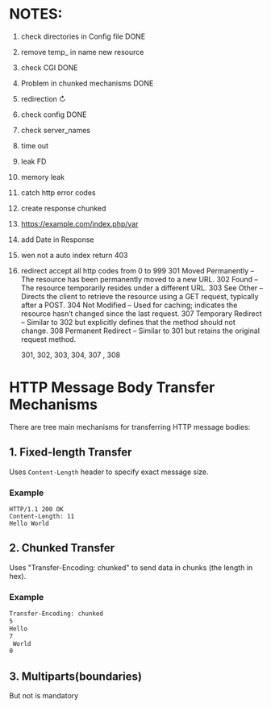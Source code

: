 # NOTES:
1) check directories in Config file     DONE
2) remove temp_ in name new resource
3) check CGI                            DONE
4) Problem in chunked mechanisms        DONE
5) redirection                           ↻  
6) check config                         DONE
7) check server_names
8) time out
9) leak FD
10) memory leak
11) catch http error codes
12) create response chunked
13) https://example.com/index.php/var
14) add Date in Response
15) wen not a auto index return 403








15) redirect accept all http codes from 0 to 999
    301 Moved Permanently – The resource has been permanently moved to a new URL.
    302 Found – The resource temporarily resides under a different URL.
    303 See Other – Directs the client to retrieve the resource using a GET request, typically after a POST.
    304 Not Modified – Used for caching; indicates the resource hasn’t changed since the last request.
    307 Temporary Redirect – Similar to 302 but explicitly defines that the method should not change.
    308 Permanent Redirect – Similar to 301 but retains the original request method.


    301, 302, 303, 304, 307 , 308



# HTTP Message Body Transfer Mechanisms

There are tree main mechanisms for transferring HTTP message bodies:

## 1. Fixed-length Transfer

Uses `Content-Length` header to specify exact message size.

### Example
```http
HTTP/1.1 200 OK
Content-Length: 11
Hello World
```



## 2. Chunked Transfer
Uses "Transfer-Encoding: chunked" to send data in chunks (the length in hex).
### Example
```HTTP/1.1 200 OK
Transfer-Encoding: chunked
5
Hello
7
 World
0
```
## 3. Multiparts(boundaries)
But not is mandatory



